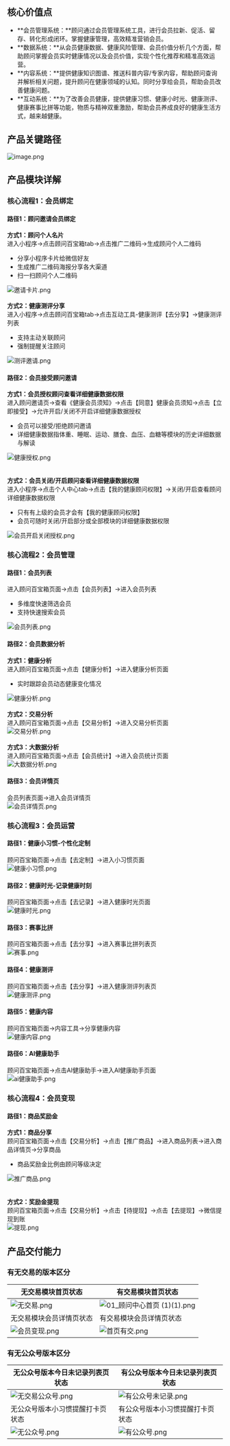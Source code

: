 <a name="j78Iz"></a>
## 核心价值点
- **会员管理系统：**顾问通过会员管理系统工具，进行会员拉新、促活、留存、转化形成闭环。掌握健康管理，高效精准营销会员。
- **数据系统：**从会员健康数据、健康风险管理、会员价值分析几个方面，帮助顾问掌握会员实时健康情况以及会员价值，实现个性化推荐和精准高效运营。
- **内容系统：**提供健康知识图谱、推送科普内容/专家内容，帮助顾问查询并解析相关问题，提升顾问在健康领域的认知。同时分享给会员，帮助会员改善健康问题。
- **互动系统：**为了改善会员健康，提供健康习惯、健康小时光、健康测评、健康赛事比拼等功能，物质与精神双重激励，帮助会员养成良好的健康生活方式，越来越健康。



<a name="wmMxC"></a>
## 产品关键路径
![image.png](https://cdn.nlark.com/yuque/0/2021/png/581207/1622121177868-b30eefaa-841a-4ca6-9e2b-44682a828e6e.png#clientId=u3fdf093d-e122-4&from=paste&height=1062&id=u2b7a481d&margin=%5Bobject%20Object%5D&name=image.png&originHeight=1062&originWidth=1912&originalType=binary&size=481610&status=done&style=none&taskId=uab9ddff6-b23d-4509-92bd-8fa8f28b7b8&width=1912)
<a name="GUHER"></a>
## 产品模块详解
<a name="yW92h"></a>
### 核心流程1：会员绑定
<a name="sjpKT"></a>
#### 路径1：顾问邀请会员绑定
**方式1：顾问个人名片**<br />进入小程序->点击顾问百宝箱tab->点击推广二维码->生成顾问个人二维码

- 分享小程序卡片给微信好友
- 生成推广二维码海报分享各大渠道
- 扫一扫顾问个人二维码

![邀请卡片.png](https://cdn.nlark.com/yuque/0/2021/png/581207/1622364178711-a8995152-6598-4f79-8a29-70990ac48c74.png#clientId=uefc88d64-bf62-4&from=ui&id=ua26fc7f6&margin=%5Bobject%20Object%5D&name=%E9%82%80%E8%AF%B7%E5%8D%A1%E7%89%87.png&originHeight=977&originWidth=1394&originalType=binary&size=408311&status=done&style=none&taskId=u1ff33411-8988-417a-b648-ae67a117385)<br />
<br />**方式2：健康测评分享**<br />进入小程序->点击顾问百宝箱tab->点击互动工具-健康测评【去分享】->健康测评列表

- 支持主动关联顾问
- 强制提醒关注顾问

![测评邀请.png](https://cdn.nlark.com/yuque/0/2021/png/581207/1622365057684-a182b076-c1a8-43e0-9870-6946de2877fe.png#clientId=uefc88d64-bf62-4&from=ui&id=u33732870&margin=%5Bobject%20Object%5D&name=%E6%B5%8B%E8%AF%84%E9%82%80%E8%AF%B7.png&originHeight=1146&originWidth=1896&originalType=binary&size=585598&status=done&style=none&taskId=u649b3c5e-baa4-4258-beab-164304cd189)
<a name="oPv2Y"></a>
#### 
<a name="MOd7m"></a>
#### 路径2：会员接受顾问邀请
**方式1：会员授权顾问查看详细健康数据权限**<br />进入顾问邀请页->查看《健康会员须知》->点击【同意】健康会员须知->点击【立即接受】->允许开启/关闭不开启详细健康数据授权

- 会员可以接受/拒绝顾问邀请
- 详细健康数据指体重、睡眠、运动、膳食、血压、血糖等模块的历史详细数据与解读

![健康授权.png](https://cdn.nlark.com/yuque/0/2021/png/581207/1622366618031-90c17fad-603d-4a35-b40c-cdfd618c70d3.png#clientId=uefc88d64-bf62-4&from=ui&id=uc21599df&margin=%5Bobject%20Object%5D&name=%E5%81%A5%E5%BA%B7%E6%8E%88%E6%9D%83.png&originHeight=972&originWidth=1409&originalType=binary&size=341264&status=done&style=none&taskId=u21db4e97-c404-4b04-8006-c32babd4fc2)<br />
<br />
<br />**方式2：会员关闭/开启顾问查看详细健康数据权限**<br />进入小程序->点击个人中心tab->点击【我的健康顾问权限】->关闭/开启查看顾问详细健康数据权限

- 只有有上级的会员才会有【我的健康顾问权限】
- 会员可随时关闭/开启部分或全部模块的详细健康数据权限

![会员开启关闭授权.png](https://cdn.nlark.com/yuque/0/2021/png/581207/1622367012098-7d745e3e-ae51-4c70-b9bc-cfb50c73cee9.png#clientId=uefc88d64-bf62-4&from=ui&id=u2d8f8f5a&margin=%5Bobject%20Object%5D&name=%E4%BC%9A%E5%91%98%E5%BC%80%E5%90%AF%E5%85%B3%E9%97%AD%E6%8E%88%E6%9D%83.png&originHeight=964&originWidth=1363&originalType=binary&size=301278&status=done&style=none&taskId=u221c0239-a555-4a15-9780-4bf36b288aa)<br />

<a name="Jux50"></a>
### 核心流程2：会员管理
<a name="yjZOb"></a>
#### 路径1：会员列表
进入顾问百宝箱页面->点击【会员列表】->进入会员列表

- 多维度快速筛选会员
- 支持快速搜索会员

![会员列表.png](https://cdn.nlark.com/yuque/0/2021/png/581207/1622368101169-22bc2e0a-f670-44b6-8d9f-4a70abfd75d9.png#clientId=uefc88d64-bf62-4&from=ui&id=u6af40c9d&margin=%5Bobject%20Object%5D&name=%E4%BC%9A%E5%91%98%E5%88%97%E8%A1%A8.png&originHeight=1166&originWidth=944&originalType=binary&size=256688&status=done&style=none&taskId=u947dcfbc-43d7-4eb3-8920-f58fc3199cd)<br />

<a name="iwPYT"></a>
#### 路径2：会员数据分析
**方式1：健康分析**<br />进入顾问百宝箱页面->点击【健康分析】->进入健康分析页面

- 实时跟踪会员动态健康变化情况

![健康分析.png](https://cdn.nlark.com/yuque/0/2021/png/581207/1622368114820-a8b5b856-c502-420c-a60e-5b24da470175.png#clientId=uefc88d64-bf62-4&from=ui&id=ua599f6a5&margin=%5Bobject%20Object%5D&name=%E5%81%A5%E5%BA%B7%E5%88%86%E6%9E%90.png&originHeight=1713&originWidth=912&originalType=binary&size=271048&status=done&style=none&taskId=ueb34f150-5835-4e03-9b61-a2fdcfd6473)<br />
<br />**方式2：交易分析**<br />进入顾问百宝箱页面->点击【交易分析】->进入交易分析页面<br />![交易分析.png](https://cdn.nlark.com/yuque/0/2021/png/581207/1622368128759-d01db7f4-83f2-4c00-b4da-f3412dd5f502.png#clientId=uefc88d64-bf62-4&from=ui&id=u3f16ce54&margin=%5Bobject%20Object%5D&name=%E4%BA%A4%E6%98%93%E5%88%86%E6%9E%90.png&originHeight=1166&originWidth=906&originalType=binary&size=207410&status=done&style=none&taskId=uaa5ccb8f-1f7e-4743-a18e-e0fa51b87f0)<br />
<br />**方式3：大数据分析**<br />进入顾问百宝箱页面->点击【会员统计】->进入会员统计页面<br />![大数据分析.png](https://cdn.nlark.com/yuque/0/2021/png/581207/1622368140966-ba91c83c-e53f-42a1-8606-74897308cf60.png#clientId=uefc88d64-bf62-4&from=ui&id=u801975ca&margin=%5Bobject%20Object%5D&name=%E5%A4%A7%E6%95%B0%E6%8D%AE%E5%88%86%E6%9E%90.png&originHeight=1824&originWidth=902&originalType=binary&size=233747&status=done&style=none&taskId=u13b838c9-b205-4bec-bae5-15aeb8ff2c4)
<a name="LkVNg"></a>
#### 路径3：会员详情页
会员列表页面->进入会员详情页<br />![会员详情页.png](https://cdn.nlark.com/yuque/0/2021/png/581207/1622368156317-3971a1f1-e78b-4368-8c4b-763bacdc1d87.png#clientId=uefc88d64-bf62-4&from=ui&id=ucdc68d38&margin=%5Bobject%20Object%5D&name=%E4%BC%9A%E5%91%98%E8%AF%A6%E6%83%85%E9%A1%B5.png&originHeight=2302&originWidth=1819&originalType=binary&size=619692&status=done&style=none&taskId=u33431215-0579-4996-a132-f6c131e00c9)<br />

<a name="nAFja"></a>
### 核心流程3：会员运营
<a name="tPKHV"></a>
#### 路径1：健康小习惯-个性化定制
顾问百宝箱页面->点击【去定制】->进入小习惯页面<br />![健康小习惯.png](https://cdn.nlark.com/yuque/0/2021/png/581207/1622370556316-303d3e03-a8fb-40ed-b872-74a3a593a249.png#clientId=u9829444e-9f0f-4&from=ui&id=ubed71c38&margin=%5Bobject%20Object%5D&name=%E5%81%A5%E5%BA%B7%E5%B0%8F%E4%B9%A0%E6%83%AF.png&originHeight=1166&originWidth=1444&originalType=binary&size=275390&status=done&style=none&taskId=u867e9adf-5365-4439-8367-84d4ca89c5e)<br />

<a name="YaNcd"></a>
#### 路径2：健康时光-记录健康时刻
顾问百宝箱页面->点击【去记录】->进入健康时光页面<br />![健康时光.png](https://cdn.nlark.com/yuque/0/2021/png/581207/1622370586886-ef0b80e5-e036-4077-bc26-dd2a854509e4.png#clientId=u9829444e-9f0f-4&from=ui&id=ub15eec24&margin=%5Bobject%20Object%5D&name=%E5%81%A5%E5%BA%B7%E6%97%B6%E5%85%89.png&originHeight=1166&originWidth=917&originalType=binary&size=552045&status=done&style=none&taskId=u09eb9b9a-eac7-44e8-b5b3-422f4b68184)
<a name="G9ZeX"></a>
#### 路径3：赛事比拼
顾问百宝箱页面->点击【去分享】->进入赛事比拼列表页<br />![赛事.png](https://cdn.nlark.com/yuque/0/2021/png/581207/1622370603583-04de8eb4-b971-4c11-a606-96067370198c.png#clientId=u9829444e-9f0f-4&from=ui&id=u5dc76152&margin=%5Bobject%20Object%5D&name=%E8%B5%9B%E4%BA%8B.png&originHeight=1166&originWidth=1911&originalType=binary&size=721616&status=done&style=none&taskId=u59ca0296-cebf-48e8-89d6-cb3dba937f2)
<a name="B8v8x"></a>
#### 路径4：健康测评
顾问百宝箱页面->点击【去分享】->进入健康测评列表页<br />![健康测评.png](https://cdn.nlark.com/yuque/0/2021/png/581207/1622370622734-0191b029-cf4d-4384-80e0-b6569e498d89.png#clientId=u9829444e-9f0f-4&from=ui&id=u59d2ef8a&margin=%5Bobject%20Object%5D&name=%E5%81%A5%E5%BA%B7%E6%B5%8B%E8%AF%84.png&originHeight=1587&originWidth=2282&originalType=binary&size=619242&status=done&style=none&taskId=uca3015c4-e2b5-48d8-bf33-0284d38012f)
<a name="haDmI"></a>
#### 路径5：健康内容
顾问百宝箱页面->内容工具->分享健康内容<br />![健康内容.png](https://cdn.nlark.com/yuque/0/2021/png/581207/1622370641998-26478fec-7f50-45c8-bf0f-33d8c1d49ab8.png#clientId=u9829444e-9f0f-4&from=ui&id=u1e7eca97&margin=%5Bobject%20Object%5D&name=%E5%81%A5%E5%BA%B7%E5%86%85%E5%AE%B9.png&originHeight=1166&originWidth=913&originalType=binary&size=429387&status=done&style=none&taskId=ue364590d-3e8d-4b21-8778-afd86aeb21f)
<a name="L9M1X"></a>
#### 路径6：AI健康助手
顾问百宝箱页面->点击AI健康助手->进入AI健康助手页面<br />![ai健康助手.png](https://cdn.nlark.com/yuque/0/2021/png/581207/1622370656061-6dd719cc-d1c7-4c58-bf00-3358643e3cbd.png#clientId=u9829444e-9f0f-4&from=ui&id=u56772148&margin=%5Bobject%20Object%5D&name=ai%E5%81%A5%E5%BA%B7%E5%8A%A9%E6%89%8B.png&originHeight=1166&originWidth=902&originalType=binary&size=201124&status=done&style=none&taskId=ua5dcdc07-86d9-4a7d-a803-4d1c19d14db)<br />

<a name="Ix0fh"></a>
### 核心流程4：会员变现
<a name="rWD5v"></a>
#### 路径1：商品奖励金
**方式1：商品分享**<br />顾问百宝箱页面->点击【交易分析】->点击【推广商品】->进入商品列表->进入商品详情页->分享商品

- 商品奖励金比例由顾问等级决定

![推广商品.png](https://cdn.nlark.com/yuque/0/2021/png/581207/1622371644187-bd04bce2-a658-4b68-af8c-4441fe170c3a.png#clientId=u9829444e-9f0f-4&from=ui&id=uea3c5292&margin=%5Bobject%20Object%5D&name=%E6%8E%A8%E5%B9%BF%E5%95%86%E5%93%81.png&originHeight=1166&originWidth=1394&originalType=binary&size=299863&status=done&style=none&taskId=ue94dad79-7242-4544-942c-685974bb21a)<br />
<br />
<br />**方式2：奖励金提现**<br />顾问百宝箱页面->点击【交易分析】->点击【待提现】->点击【去提现】->微信提现到账<br />![提现.png](https://cdn.nlark.com/yuque/0/2021/png/581207/1622371661614-5cb7e5c0-336a-4b67-9862-9ab1a3d4fcb4.png#clientId=u9829444e-9f0f-4&from=ui&id=u95f82a8c&margin=%5Bobject%20Object%5D&name=%E6%8F%90%E7%8E%B0.png&originHeight=1115&originWidth=898&originalType=binary&size=107431&status=done&style=none&taskId=uce03b4ee-7511-47d3-acd1-e71a6bf4ac8)<br />

<a name="g6FhX"></a>
## 产品交付能力
<a name="vb0HU"></a>
### 有无交易的版本区分
| 无交易模块首页状态 | 有交易模块首页状态 |
| --- | --- |
| ![无交易.png](https://cdn.nlark.com/yuque/0/2021/png/581207/1622371886826-f28af9d2-2303-4ace-8f71-0b38404ff9f1.png#clientId=u9829444e-9f0f-4&from=ui&height=448&id=u6bd75b21&margin=%5Bobject%20Object%5D&name=%E6%97%A0%E4%BA%A4%E6%98%93.png&originHeight=1680&originWidth=750&originalType=binary&size=333641&status=done&style=none&taskId=uaef58a3c-4fac-4dc3-82a8-232b78b0a11&width=200) | ![01_顾问中心首页 (1)(1).png](https://cdn.nlark.com/yuque/0/2021/png/581207/1622372044668-16b394ae-00b6-4494-b0ce-dfe532c95721.png#clientId=u9829444e-9f0f-4&from=ui&height=535&id=u7c7fc5ad&margin=%5Bobject%20Object%5D&name=01_%E9%A1%BE%E9%97%AE%E4%B8%AD%E5%BF%83%E9%A6%96%E9%A1%B5%20%281%29%281%29.png&originHeight=2006&originWidth=750&originalType=binary&size=311980&status=done&style=none&taskId=ud5de7826-d183-405a-899f-9d70f42bbd4&width=200) |
| 无交易模块会员详情页状态 | 有交易模块会员详情页状态 |
| ![会员变现.png](https://cdn.nlark.com/yuque/0/2021/png/581207/1622372483833-ccf1f6c5-a88a-42fc-a31d-78a1009a8b44.png#clientId=u9829444e-9f0f-4&from=ui&height=460&id=u9a67e3ae&margin=%5Bobject%20Object%5D&name=%E4%BC%9A%E5%91%98%E5%8F%98%E7%8E%B0.png&originHeight=893&originWidth=388&originalType=binary&size=84636&status=done&style=none&taskId=u809b382d-4cd3-461b-bc75-50351829f41&width=200) | ![首页有交.png](https://cdn.nlark.com/yuque/0/2021/png/581207/1622464555632-00037388-4889-4ba9-9d25-7b1a12b501d4.png#clientId=ufaa5d865-fe7f-4&from=ui&height=460&id=u12b8381f&margin=%5Bobject%20Object%5D&name=%E9%A6%96%E9%A1%B5%E6%9C%89%E4%BA%A4.png&originHeight=893&originWidth=388&originalType=binary&size=84286&status=done&style=none&taskId=ue91f468b-87f5-4315-a0c4-1abd1ec0016&width=200) |



<a name="Q1yp5"></a>
### 有无公众号版本区分
| 无公众号版本今日未记录列表页状态 | 有公众号版本今日未记录列表页状态 |
| --- | --- |
| ![无交易公众号.png](https://cdn.nlark.com/yuque/0/2021/png/581207/1622372785285-a735871c-4602-4c2d-86f8-2feec6e96d70.png#clientId=u9829444e-9f0f-4&from=ui&height=465&id=WGt8S&margin=%5Bobject%20Object%5D&name=%E6%97%A0%E4%BA%A4%E6%98%93%E5%85%AC%E4%BC%97%E5%8F%B7.png&originHeight=903&originWidth=388&originalType=binary&size=42950&status=done&style=none&taskId=u19b322bc-17da-4e13-9473-0fb3d884fe5&width=200) | ![有公众号未记录.png](https://cdn.nlark.com/yuque/0/2021/png/581207/1622464820900-77853b59-bb09-4839-bb31-80678275b6b0.png#clientId=ua7843d44-9bce-4&from=ui&height=465&id=u98f8ca26&margin=%5Bobject%20Object%5D&name=%E6%9C%89%E5%85%AC%E4%BC%97%E5%8F%B7%E6%9C%AA%E8%AE%B0%E5%BD%95.png&originHeight=903&originWidth=388&originalType=binary&size=59786&status=done&style=none&taskId=ue9a34928-3d7c-4ee4-bfa4-e7b162236b6&width=200) |
| 无公众号版本小习惯提醒打卡页状态 | 有公众号版本小习惯提醒打卡页状态 |
| ![无公众号.png](https://cdn.nlark.com/yuque/0/2021/png/581207/1622372811510-73c226ca-f925-43af-a9bb-3e445e1f5984.png#clientId=u9829444e-9f0f-4&from=ui&height=433&id=SZZxm&margin=%5Bobject%20Object%5D&name=%E6%97%A0%E5%85%AC%E4%BC%97%E5%8F%B7.png&originHeight=840&originWidth=388&originalType=binary&size=62857&status=done&style=none&taskId=ucc2cb2e4-1c06-4ac7-b5a6-c40c82147ae&width=200) | ![有公众号.png](https://cdn.nlark.com/yuque/0/2021/png/581207/1622464494695-9337662d-c4d2-4f81-b968-386697d7db56.png#clientId=ufaa5d865-fe7f-4&from=ui&height=433&id=ub49bffda&margin=%5Bobject%20Object%5D&name=%E6%9C%89%E5%85%AC%E4%BC%97%E5%8F%B7.png&originHeight=840&originWidth=388&originalType=binary&size=68901&status=done&style=none&taskId=u47f13a16-0693-4553-9c95-bc20d7d3250&width=200) |



